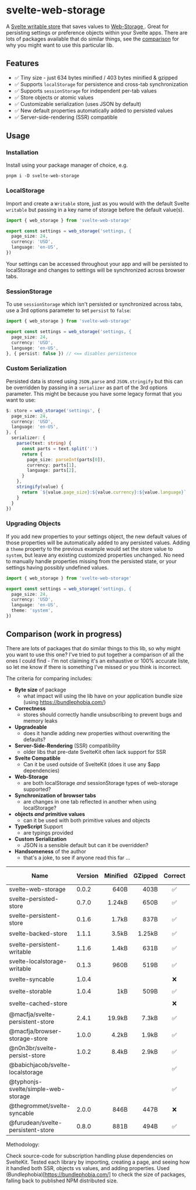 # svelte-web-storage

A [Svelte writable store](https://svelte.dev/docs/svelte-store#writable) that saves values to [Web-Storage ](https://developer.mozilla.org/en-US/docs/Web/API/Web_Storage_API). Great for persisting settings or preference objects within your Svelte apps. There are lots of packages available that do similar things, see the [comparison](#comparison) for why you might want to use this particular lib.

## Features

- ✅ Tiny size - just 634 bytes minified / 403 bytes minified & gzipped
- ✅ Supports `localStorage` for persistence and cross-tab synchronization
- ✅ Supports `sessionStorage` for independent per-tab values
- ✅ Store objects or atomic values
- ✅ Customizable serialization (uses JSON by default)
- ✅ New default properties automatically added to persisted values
- ✅ Server-side-rendering (SSR) compatible

## Usage

### Installation

Install using your package manager of choice, e.g.

    pnpm i -D svelte-web-storage

### LocalStorage

Import and create a `Writable` store, just as you would with the default Svelte `writable` but passing in a key name of storage before the default value(s).

```ts
import { web_storage } from 'svelte-web-storage'

export const settings = web_storage('settings, {
  page_size: 24,
  currency: 'USD',
  language: 'en-US',
})
```

Your settings can be accessed throughout your app and will be persisted to localStorage and changes to settings will be synchronized across browser tabs.

### SessionStorage

To use `sessionStorage` which isn't persisted or synchronized across tabs, use a 3rd options parameter to set `persist` to `false`:

```ts
import { web_storage } from 'svelte-web-storage'

export const settings = web_storage('settings, {
  page_size: 24,
  currency: 'USD',
  language: 'en-US',
}, { persist: false }) // <== disables persistence
```

### Custom Serialization

Persisted data is stored using `JSON.parse` and `JSON.stringify` but this can be overridden by passing in a `serializer` as part of the 3rd options parameter. This might be because you have some legacy format that you want to use:

```ts
$: store = web_storage('settings', {
  page_size: 24,
  currency: 'USD',
  language: 'en-US',
}, {
  serializer: {
    parse(text: string) {
      const parts = text.split(':')
      return {
        page_size: parseInt(parts[0]),
        currency: parts[1],
        language: parts[2],
      }
    },
    stringify(value) {
      return `${value.page_size}:${value.currency}:${value.language}`
    }
  }
})
```

### Upgrading Objects

If you add new properties to your settings object, the new default values of those properties will be automatically added to any persisted values. Adding a `theme` property to the previous example would set the store value to `system`, but leave any existing customized properties unchanged. No need to manually handle properties missing from the persisted state, or your settings having possibly undefined values.

```ts
import { web_storage } from 'svelte-web-storage'

export const settings = web_storage('settings, {
  page_size: 24,
  currency: 'USD',
  language: 'en-US',
  theme: 'system',
})
```

## Comparison (work in progress)

There are lots of packages that do similar things to this lib, so why might you want to use this one? I've tried to put together a comparison of all the ones I could find - I'm not claiming it's an exhaustive or 100% accurate liste, so let me know if there is something I've missed or you think is incorrect.

The criteria for comparing includes:

* **Byte size** of package
  - what impact will using the lib have on your application bundle size (using https://bundlephobia.com/)
* **Correctness**
  - stores should correctly handle unsubscribing to prevent bugs and memory leaks
* **Upgradeable**
  - does it handle adding new properties without overwriting the defaults?
* **Server-Side-Rendering** (SSR) compatibility
  - older libs that pre-date SvelteKit often lack support for SSR
* **Svelte Compatible**
  - Can it be used outside of SvelteKit (does it use any $app dependencies)
* **Web-Storage**
  - are both localStorage _and_ sessionStorage types of web-storage supported?
* **Synchronization of browser tabs**
  - are changes in one tab reflected in another when using localStorage?
* **objects _and_ primitive values**
  - can it be used with both primitive values and objects
* **TypeScript** Support
  - are typings provided
* **Custom Serialization**
  - JSON is a sensible default but can it be overridden?
* **Handsomeness** of the author
  - that's a joke, to see if anyone read this far ...

| Name                                | Version | Minified |  GZipped |  Correct | Upgrade | SSR | SK Deps | Session | Sync | Values | TS | Serialize |
|-------------------------------------|---------|---------:|---------:|:--------:|:-------:|:---:|:-------:|:-------:|:----:|:------:|:--:|:---------:|
| svelte-web-storage                  | 0.0.2   |     640B |     403B |     ✅   |    ✅   |  ✅  |    ✅   |    ✅   |   ✅  |   ✅   |  ✅ |     ✅    |
| svelte-persisted-store              | 0.7.0   |   1.24kB |     650B |     ✅   |    ❓   |  ❓  |    ❓   |    ❓   |   ❓  |   ❓   |  ❓ |     ❓    |
| svelte-persistent-store             | 0.1.6   |    1.7kB |     837B |     ✅   |    ❓   |  ❓  |    ❓   |    ❓   |   ❓  |   ❓   |  ❓ |     ❓    |
| svelte-backed-store                 | 1.1.1   |    3.5kB |   1.25kB |     ✅   |    ❓   |  ❓  |    ❓   |    ❓   |   ❓  |   ❓   |  ❓ |     ❓    |
| svelte-persistent-writable          | 1.1.6   |    1.4kB |     631B |     ✅   |    ❓   |  ❓  |    ❓   |    ❓   |   ❓  |   ❓   |  ❓ |     ❓    |
| svelte-localstorage-writable        | 0.1.3   |     960B |     519B |     ✅   |    ❓   |  ❓  |    ❓   |    ❓   |   ❓  |   ❓   |  ❓ |     ❓    |
| svelte-syncable                     | 1.0.4   |          |          |     ❌   |    ❓   |  ❓  |    ❓   |    ❓   |   ❓  |   ❓   |  ❓ |     ❓    |
| svelte-storable                     | 1.0.4   |      1kB |     509B |     ✅   |    ❓   |  ❌  |    ❓   |    ❓   |   ❓  |   ❓   |  ❓ |     ❓    |
| svelte-cached-store                 |         |          |          |     ❌   |    ❓   |  ❓  |    ❓   |    ❓   |   ❓  |   ❓   |  ❓ |     ❓    |
| @macfja/svelte-persistent-store     | 2.4.1   |   19.9kB |    7.3kB |     ✅   |    ❓   |  ❓  |    ❓   |    ❓   |   ❓  |   ❓   |  ❓ |     ❓    |
| @macfja/browser-storage-store       | 1.0.0   |    4.2kB |    1.9kB |     ✅   |    ❓   |  ❓  |    ❓   |    ❓   |   ❓  |   ❓   |  ❓ |     ❓    |
| @n0n3br/svelte-persist-store        | 1.0.2   |    8.4kB |    2.9kB |     ✅   |    ❓   |  ❓  |    ❓   |    ❓   |   ❓  |   ❓   |  ❓ |     ❓    |
| @babichjacob/svelte-localstorage    |         |          |          |     ✅   |    ❓   |  ❓  |    ❓   |    ❓   |   ❓  |   ❓   |  ❓ |     ❓    |
| @typhonjs-svelte/simple-web-storage |         |          |          |     ✅   |    ❓   |  ❓  |    ❓   |    ❓   |   ❓  |   ❓   |  ❓ |     ❓    |
| @thegrommet/svelte-syncable         | 2.0.0   |     846B |     447B |     ❌   |    ❓   |  ❓  |    ❓   |    ❓   |   ❓  |   ❓   |  ❓ |     ❓    |
| @furudean/svelte-persistent-store   | 0.8.0   |     881B |     494B |     ✅   |    ❓   |  ❓  |    ❓   |    ❓   |   ❓  |   ❓   |  ❓ |     ❓    |

Methodology:

Check source-code for subscription handling pluse dependencies on SvelteKit.
Tested each library by importing, creating a page, and seeing how it handled both SSR, objects vs values, and adding properties.
Used (Bundlephobia)[https://bundlephobia.com/] to check the size of packages, falling back to published NPM distributed size.